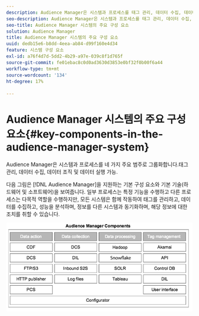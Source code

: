 ```yaml
---
description: Audience Manager은 시스템과 프로세스를 태그 관리, 데이터 수집, 데이터 조직 및 데이터 실행 기능의 네 가지 주요 카테고리로 그룹화합니다.
seo-description: Audience Manager은 시스템과 프로세스를 태그 관리, 데이터 수집, 데이터 조직 및 데이터 실행 기능의 네 가지 주요 카테고리로 그룹화합니다.
seo-title: Audience Manager 시스템의 주요 구성 요소
solution: Audience Manager
title: Audience Manager 시스템의 주요 구성 요소
uuid: dedb15e6-b8dd-4eea-ab84-d99f160e4d34
feature: 시스템 구성 요소
exl-id: a76f4d7d-5dd2-4b29-a97e-039c8f1d765f
source-git-commit: fe01ebac8c0d0ad3630d3853e0bf32f0b00f6a44
workflow-type: tm+mt
source-wordcount: '134'
ht-degree: 17%

---
```


# Audience Manager 시스템의 주요 구성 요소{#key-components-in-the-audience-manager-system}

Audience Manager은 시스템과 프로세스를 네 가지 주요 범주로 그룹화합니다.태그 관리, 데이터 수집, 데이터 조직 및 데이터 실행 가능.

<!-- 

c_compstack.xml

 -->

다음 그림은 [!DNL Audience Manager]을 지원하는 기본 구성 요소와 기본 기술(하드웨어 및 소프트웨어)을 보여줍니다. 일부 프로세스는 특정 기능을 수행하고 다른 프로세스는 다목적 역할을 수행하지만, 모든 시스템은 함께 작동하여 태그를 관리하고, 데이터를 수집하고, 성능을 분석하며, 정보를 다른 시스템과 동기화하며, 해당 정보에 대한 조치를 취할 수 있습니다.

![](assets/components.png)
